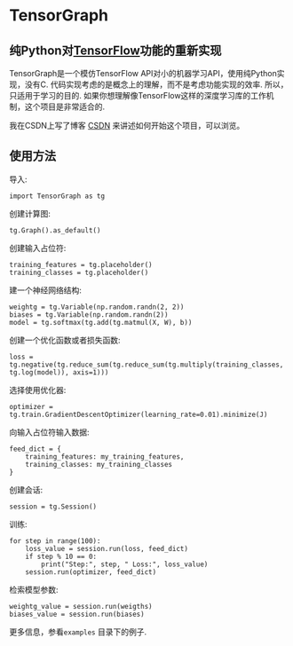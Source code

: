 # TensorGraph
## 纯Python对<a href="http://www.tensorflow.org">TensorFlow</a>功能的重新实现

TensorGraph是一个模仿TensorFlow API对小的机器学习API，使用纯Python实现，没有C. 代码实现考虑的是概念上的理解，而不是考虑功能实现的效率. 所以，只适用于学习的目的. 如果你想理解像TensorFlow这样的深度学习库的工作机制，这个项目是非常适合的. 

我在CSDN上写了博客 <a href="http://www.csdn.net/">CSDN</a> 来讲述如何开始这个项目，可以浏览。

## 使用方法
导入:

    import TensorGraph as tg

创建计算图:

    tg.Graph().as_default()

创建输入占位符:

    training_features = tg.placeholder()
    training_classes = tg.placeholder()

建一个神经网络结构:

	weightg = tg.Variable(np.random.randn(2, 2))
	biases = tg.Variable(np.random.randn(2))
	model = tg.softmax(tg.add(tg.matmul(X, W), b))

创建一个优化函数或者损失函数:

    loss = tg.negative(tg.reduce_sum(tg.reduce_sum(tg.multiply(training_classes, tg.log(model)), axis=1)))

选择使用优化器:

    optimizer = tg.train.GradientDescentOptimizer(learning_rate=0.01).minimize(J)

向输入占位符输入数据:

	feed_dict = {
		training_features: my_training_features,
		training_classes: my_training_classes
	}

创建会话:

	session = tg.Session()

训练:

	for step in range(100):
		loss_value = session.run(loss, feed_dict)
		if step % 10 == 0:
			print("Step:", step, " Loss:", loss_value)
		session.run(optimizer, feed_dict)

检索模型参数:

	weightg_value = session.run(weigths)
	biases_value = session.run(biases)

更多信息，参看`examples` 目录下的例子.
